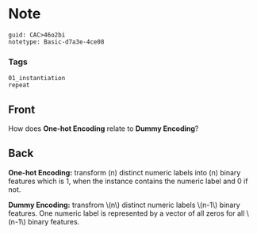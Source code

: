 # Note
```
guid: CAC>46o2bi
notetype: Basic-d7a3e-4ce08
```

### Tags
```
01_instantiation
repeat
```

## Front
How does <b>One-hot Encoding</b> relate to <b>Dummy Encoding</b>?

## Back
<b>One-hot Encoding:</b> transform \(n\) distinct numeric labels
into \(n\) binary features which is 1, when the instance contains
the numeric label and 0 if not.
<div>
  <b>Dummy Encoding:</b> transfrom \(n\) distinct numeric labels
  \(n-1\) binary features. One numeric label is represented by a
  vector of all zeros for all \(n-1\) binary features.
</div>
